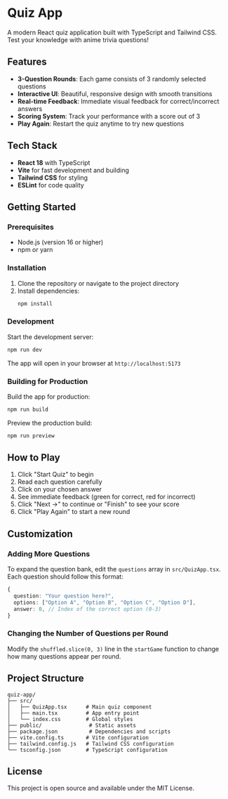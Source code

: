 # Quiz App

A modern React quiz application built with TypeScript and Tailwind CSS. Test your knowledge with anime trivia questions!

## Features

- **3-Question Rounds**: Each game consists of 3 randomly selected questions
- **Interactive UI**: Beautiful, responsive design with smooth transitions
- **Real-time Feedback**: Immediate visual feedback for correct/incorrect answers
- **Scoring System**: Track your performance with a score out of 3
- **Play Again**: Restart the quiz anytime to try new questions

## Tech Stack

- **React 18** with TypeScript
- **Vite** for fast development and building
- **Tailwind CSS** for styling
- **ESLint** for code quality

## Getting Started

### Prerequisites

- Node.js (version 16 or higher)
- npm or yarn

### Installation

1. Clone the repository or navigate to the project directory
2. Install dependencies:
   ```bash
   npm install
   ```

### Development

Start the development server:
```bash
npm run dev
```

The app will open in your browser at `http://localhost:5173`

### Building for Production

Build the app for production:
```bash
npm run build
```

Preview the production build:
```bash
npm run preview
```

## How to Play

1. Click "Start Quiz" to begin
2. Read each question carefully
3. Click on your chosen answer
4. See immediate feedback (green for correct, red for incorrect)
5. Click "Next →" to continue or "Finish" to see your score
6. Click "Play Again" to start a new round

## Customization

### Adding More Questions

To expand the question bank, edit the `questions` array in `src/QuizApp.tsx`. Each question should follow this format:

```typescript
{
  question: "Your question here?",
  options: ["Option A", "Option B", "Option C", "Option D"],
  answer: 0, // Index of the correct option (0-3)
}
```

### Changing the Number of Questions per Round

Modify the `shuffled.slice(0, 3)` line in the `startGame` function to change how many questions appear per round.

## Project Structure

```
quiz-app/
├── src/
│   ├── QuizApp.tsx      # Main quiz component
│   ├── main.tsx         # App entry point
│   └── index.css        # Global styles
├── public/               # Static assets
├── package.json          # Dependencies and scripts
├── vite.config.ts       # Vite configuration
├── tailwind.config.js   # Tailwind CSS configuration
└── tsconfig.json        # TypeScript configuration
```

## License

This project is open source and available under the MIT License.
